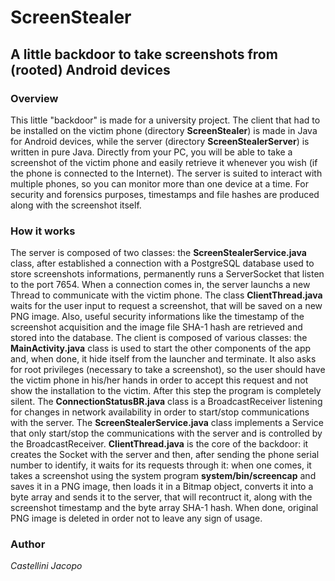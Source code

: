 # ScreenStealer

## A little backdoor to take screenshots from (rooted) Android devices

### Overview
This little "backdoor" is made for a university project. The client that had to be installed on the victim phone (directory **ScreenStealer**) is made in Java for Android devices, while the server (directory **ScreenStealerServer**) is written in pure Java. Directly from your PC, you will be able to take a screenshot of the victim phone and easily retrieve it whenever you wish (if the phone is connected to the Internet). The server is suited to interact with multiple phones, so you can monitor more than one device at a time. For security and forensics purposes, timestamps and file hashes are produced along with the screenshot itself.

### How it works
The server is composed of two classes: the **ScreenStealerService.java** class, after established a connection with a PostgreSQL database used to store screenshots informations, permanently runs a ServerSocket that listen to the port 7654. When a connection comes in, the server launchs a new Thread to communicate with the victim phone. The class **ClientThread.java** waits for the user input to request a screenshot, that will be saved on a new PNG image. Also, useful security informations like the timestamp of the screenshot acquisition and the image file SHA-1 hash are retrieved and stored into the database. The client is composed of various classes: the **MainActivity.java** class is used to start the other components of the app and, when done, it hide itself from the launcher and terminate. It also asks for root privileges (necessary to take a screenshot), so the user should have the victim phone in his/her hands in order to accept this request and not show the installation to the victim. After this step the program is completely silent. The **ConnectionStatusBR.java** class is a BroadcastReceiver listening for changes in network availability in order to start/stop communications with the server. The **ScreenStealerService.java** class implements a Service that only start/stop the communications with the server and is controlled by the BroadcastReceiver. **ClientThread.java** is the core of the backdoor: it creates the Socket with the server and then, after sending the phone serial number to identify, it waits for its requests through it: when one comes, it takes a screenshot using the system program **system/bin/screencap** and saves it in a PNG image, then loads it in a Bitmap object, converts it into a byte array and sends it to the server, that will recontruct it,  along with the screenshot timestamp and the byte array SHA-1 hash. When done, original PNG image is deleted in order not to leave any sign of usage.

### Author
*Castellini Jacopo*
